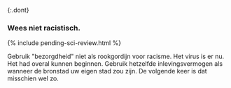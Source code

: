{:.dont}
### Wees niet racistisch.

{% include pending-sci-review.html %}

Gebruik "bezorgdheid" niet als rookgordijn voor racisme. Het virus is er nu. Het had overal kunnen beginnen. Gebruik hetzelfde inlevingsvermogen als wanneer de bronstad uw eigen stad zou zijn. De volgende keer is dat misschien wel zo.
